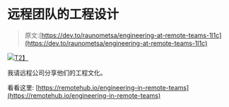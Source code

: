 # 远程团队的工程设计

> 原文:[https://dev.to/raunometsa/engineering-at-remote-teams-1l1c](https://dev.to/raunometsa/engineering-at-remote-teams-1l1c)

[![](../Images/358f4fc206df25f23061e38ff0fbc3ce.png)T2】](https://res.cloudinary.com/practicaldev/image/fetch/s--M7nGzTZx--/c_limit%2Cf_auto%2Cfl_progressive%2Cq_auto%2Cw_880/https://remotehub.io/images/about/engineering.png)

我请远程公司分享他们的工程文化。

看看这里:
[https://remotehub.io/engineering-in-remote-teams](https://remotehub.io/engineering-in-remote-teams)